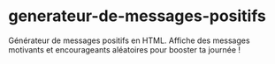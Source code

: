 # generateur-de-messages-positifs
Générateur de messages positifs en HTML.  Affiche des messages motivants et encourageants aléatoires pour booster ta journée !
